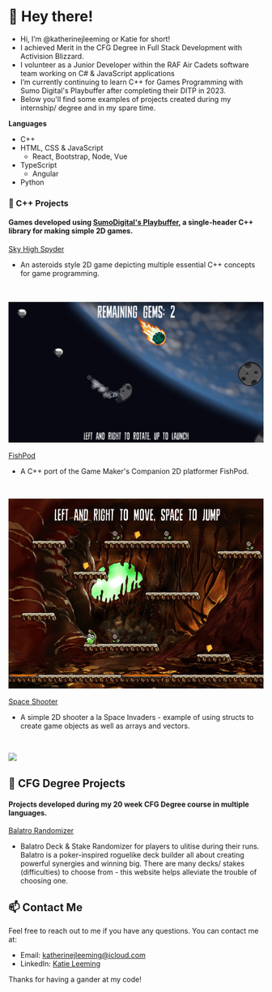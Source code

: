 # 👋 Hey there!
- Hi, I’m @katherinejleeming or Katie for short!
- I achieved Merit in the CFG Degree in Full Stack Development with Activision Blizzard.
- I volunteer as a Junior Developer within the RAF Air Cadets software team working on  C# & JavaScript applications
- I’m currently continuing to learn C++ for Games Programming with Sumo Digital's Playbuffer after completing their DITP in 2023.
- Below you'll find some examples of projects created during my internship/ degree and in my spare time.

**Languages**
- C++
- HTML, CSS & JavaScript
  - React, Bootstrap, Node, Vue
- TypeScript
  - Angular
- Python

### 🌱 C++ Projects
#### Games developed using [SumoDigital's Playbuffer](https://github.com/sumo-digital-academy/playbuffer), a single-header C++ library for making simple 2D games.
[Sky High Spyder](https://github.com/katherinejleeming/sky-high-spyder)
- An asteroids style 2D game depicting multiple essential C++ concepts for game programming.
</br>

![](https://github.com/katherinejleeming/katherinejleeming/blob/main/skyhighspyder1.gif)

[FishPod](https://github.com/katherinejleeming/fishpod-platformer)
- A C++ port of the Game Maker's Companion 2D platformer FishPod.
</br>

![](https://github.com/katherinejleeming/katherinejleeming/blob/main/fishpodcomplete.gif)

[Space Shooter](https://github.com/katherinejleeming/SpaceShooter)
- A simple 2D shooter a la Space Invaders - example of using structs to create game objects as well as arrays and vectors.
</br>

![](https://github.com/katherinejleeming/katherinejleeming/blob/main/spaceshooternew.gif)

## 🌱 CFG Degree Projects
#### Projects developed during my 20 week CFG Degree course in multiple languages.

[Balatro Randomizer](https://github.com/katherinejleeming/balatro-randomizer)
- Balatro Deck & Stake Randomizer for players to ulitise during their runs. Balatro is a poker-inspired roguelike deck builder all about creating powerful synergies and winning big. There are many decks/ stakes (difficulties) to choose from - this website helps alleviate the trouble of choosing one.

## 📫 Contact Me
Feel free to reach out to me if you have any questions. You can contact me at:

- Email: [katherinejleeming@icloud.com](katherinejleeming@icloud.com)
- LinkedIn: [Katie Leeming](https://www.linkedin.com/in/katie-leeming-764a44178/)

Thanks for having a gander at my code!

<!---
katherinejleeming/katherinejleeming is a ✨ special ✨ repository because its `README.md` (this file) appears on your GitHub profile.
You can click the Preview link to take a look at your changes.
--->
